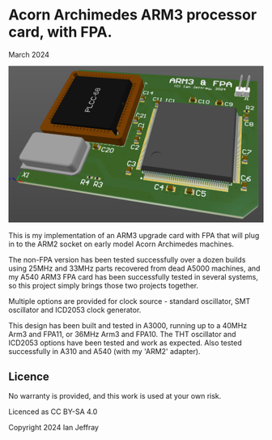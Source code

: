 # Acorn Archimedes ARM3 processor card, with FPA.

March 2024


![3D View](Generated/Archimedes_ARM3_FPA_3D_View.PNG)

This is my implementation of an ARM3 upgrade card with FPA that will plug in to the ARM2 socket on early model Acorn Archimedes machines.

The non-FPA version has been tested successfully over a dozen builds using 25MHz and 33MHz parts recovered from dead A5000 machines, and my A540 ARM3 FPA card has been successfully tested in several systems, so this project simply brings those two projects together.

Multiple options are provided for clock source - standard oscillator, SMT oscillator and ICD2053 clock generator.

This design has been built and tested in A3000, running up to a 40MHz Arm3 and FPA11, or 36MHz Arm3 and FPA10.  The THT oscillator and ICD2053 options have been tested and work as expected.  Also tested successfully in A310 and A540 (with my 'ARM2' adapter).


## Licence

No warranty is provided, and this work is used at your own risk.  

Licenced as CC BY-SA 4.0

Copyright 2024 Ian Jeffray


